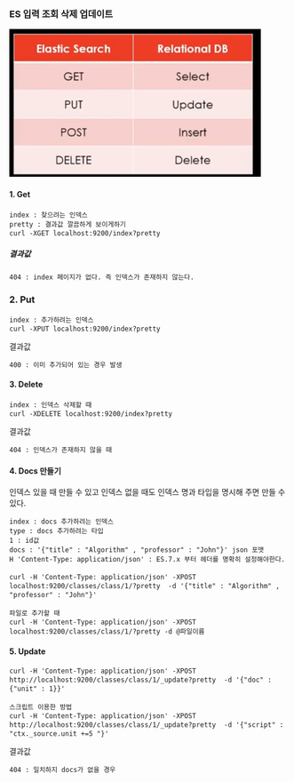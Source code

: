 ### ES 입력 조회 삭제 업데이트

![image-20200111110401437](../image\image-20200111110401437.png)

#### 1. Get

```
index : 찾으려는 인덱스
pretty : 결과값 깔끔하게 보이게하기
curl -XGET localhost:9200/index?pretty
```

##### 결과값

```
404 : index 페이지가 없다. 즉 인덱스가 존재하지 않는다.
```

### 2. Put

```
index : 추가하려는 인덱스
curl -XPUT localhost:9200/index?pretty
```

결과값

```
400 : 이미 추가되어 있는 경우 발생 
```

#### 3. Delete

```
index : 인덱스 삭제할 때 
curl -XDELETE localhost:9200/index?pretty
```

결과값

```
404 : 인덱스가 존재하지 않을 때
```

#### 4. Docs 만들기

인덱스 있을 때 만들 수 있고 인덱스 없을 때도 인덱스 명과 타입을 명시해 주면 만들 수 있다.

```
index : docs 추가하려는 인덱스
type : docs 추가하려는 타입
1 : id값
docs : '{"title" : "Algorithm" , "professor" : "John"}' json 포맷
H 'Content-Type: application/json' : ES.7.x 부터 헤더를 명확히 설정해야한다.

curl -H 'Content-Type: application/json' -XPOST localhost:9200/classes/class/1/?pretty  -d '{"title" : "Algorithm" , "professor" : "John"}'

파일로 추가할 때 
curl -H 'Content-Type: application/json' -XPOST localhost:9200/classes/class/1/?pretty -d @파일이름
```

#### 5. Update

```
curl -H 'Content-Type: application/json' -XPOST http://localhost:9200/classes/class/1/_update?pretty  -d '{"doc" : {"unit" : 1}}'

스크립트 이용한 방법
curl -H 'Content-Type: application/json' -XPOST http://localhost:9200/classes/class/1/_update?pretty  -d '{"script" : "ctx._source.unit +=5 "}'

```

결과값

```
404 : 일치하지 docs가 없을 경우
```


